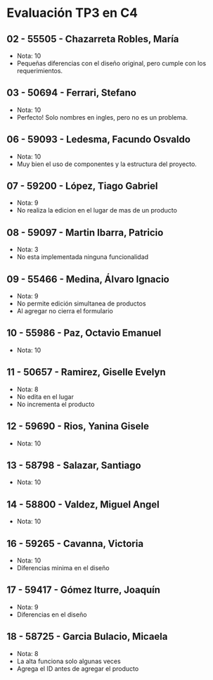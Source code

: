 # Evaluación TP3 en C4

## 02 - 55505 - Chazarreta Robles, María
- Nota: 10
- Pequeñas diferencias con el diseño original, pero cumple con los requerimientos.

## 03 - 50694 - Ferrari, Stefano
- Nota: 10
- Perfecto! Solo nombres en ingles, pero no es un problema.

## 06 - 59093 - Ledesma, Facundo Osvaldo
- Nota: 10
- Muy bien el uso de componentes y la estructura del proyecto.

## 07 - 59200 - López, Tiago Gabriel
- Nota: 9
- No realiza la edicion en el lugar de mas de un producto

## 08 - 59097 - Martin Ibarra, Patricio
- Nota: 3
- No esta implementada ninguna funcionalidad

## 09 - 55466 - Medina, Álvaro Ignacio
- Nota: 9
- No permite edición simultanea de productos
- Al agregar no cierra el formulario

## 10 - 55986 - Paz, Octavio Emanuel
- Nota: 10

## 11 - 50657 - Ramirez, Giselle Evelyn
- Nota: 8
- No edita en el lugar
- No incrementa el producto

## 12 - 59690 - Rios, Yanina Gisele
- Nota: 10

## 13 - 58798 - Salazar, Santiago
- Nota: 10

## 14 - 58800 - Valdez, Miguel Angel
- Nota: 10

## 16 - 59265 - Cavanna, Victoria
- Nota: 10
- Diferencias minima en el diseño

## 17 - 59417 - Gómez Iturre, Joaquín
- Nota: 9
- Diferencias en el diseño

## 18 - 58725 - Garcia Bulacio, Micaela
- Nota: 8
- La alta funciona solo algunas veces
- Agrega el ID antes de agregar el producto
